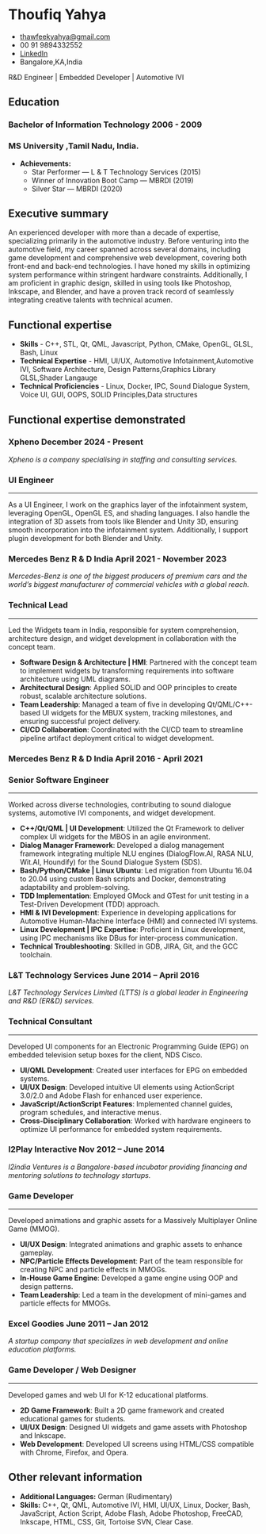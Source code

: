 # Thoufiq Yahya  

- <thawfeekyahya@gmail.com>
- 00 91 9894332552
- [LinkedIn](https://www.linkedin.com/in/thawfeek-yahya-31017723/)
- Bangalore,KA,India

<span class="job_title"> R&D Engineer | Embedded Developer | Automotive IVI </span>

## Education 
### <span>Bachelor of Information Technology</span>  <span>2006 - 2009</span>
### <span>MS University ,Tamil Nadu, India.</span>


- **Achievements:**
	- Star Performer — L & T Technology Services (2015)
	- Winner of Innovation Boot Camp — MBRDI (2019)
	- Silver Star — MBRDI (2020)


## Executive summary

An experienced developer with more than a decade of expertise, specializing primarily in the automotive industry. Before venturing into the automotive field, my career spanned across several domains, including game development and comprehensive web development, covering both front-end and back-end technologies. I have honed my skills in optimizing system performance within stringent hardware constraints. Additionally, I am proficient in graphic design, skilled in using tools like Photoshop, Inkscape, and Blender, and have a proven track record of seamlessly integrating creative talents with technical acumen.

## Functional expertise

- **Skills** - C++, STL, Qt, QML, Javascript, Python, CMake, OpenGL, GLSL, Bash, Linux
- **Technical Expertise** - HMI, UI/UX, Automotive Infotainment,Automotive IVI, Software Architecture, Design Patterns,Graphics Library GLSL,Shader Langauge
- **Technical Proficiencies** - Linux, Docker, IPC, Sound Dialogue System, Voice UI, GUI, OOPS, SOLID Principles,Data structures

## Functional expertise demonstrated 

### <span>Xpheno</span> <span>December 2024 - Present </span>

*Xpheno is a company specialising in staffing and consulting services.*

### UI Engineer
<hr class="line" />

As a UI Engineer, I work on the graphics layer of the infotainment system, leveraging OpenGL, OpenGL ES, and shading languages. I also handle the integration of 3D assets from tools like Blender and Unity 3D, ensuring smooth incorporation into the infotainment system. Additionally, I support plugin development for both Blender and Unity.

### <span> Mercedes Benz R & D India</span> <span>April 2021 - November 2023 </span>

*Mercedes-Benz is one of the biggest producers of premium cars and the world’s biggest manufacturer of commercial vehicles with a global reach.*

### Technical Lead
<hr class="line" />

Led the Widgets team in India, responsible for system comprehension, architecture design, and widget development in collaboration with the concept team.

- **Software Design & Architecture | HMI**: Partnered with the concept team to implement widgets by transforming requirements into software architecture using UML diagrams.
- **Architectural Design**: Applied SOLID and OOP principles to create robust, scalable architecture solutions.
- **Team Leadership**: Managed a team of five in developing Qt/QML/C++-based UI widgets for the MBUX system, tracking milestones, and ensuring successful project delivery.
- **CI/CD Collaboration**: Coordinated with the CI/CD team to streamline pipeline artifact deployment critical to widget development.

### <span>Mercedes Benz R & D India</span> <span>April 2016 - April 2021 </span>

### Senior Software Engineer
 <hr class="line" />
 
 Worked across diverse technologies, contributing to sound dialogue systems, automotive IVI components, and widget development.

- **C++/Qt/QML | UI Development**: Utilized the Qt Framework to deliver complex UI widgets for the MBOS in an agile environment.
- **Dialog Manager Framework**: Developed a dialog management framework integrating multiple NLU engines (DialogFlow.AI, RASA NLU, Wit.AI, Houndify) for the Sound Dialogue System (SDS).
- **Bash/Python/CMake | Linux Ubuntu**: Led migration from Ubuntu 16.04 to 20.04 using custom Bash scripts and Docker, demonstrating adaptability and problem-solving.
- **TDD Implementation**: Employed GMock and GTest for unit testing in a Test-Driven Development (TDD) approach.
- **HMI & IVI Development**: Experience in developing applications for Automotive Human-Machine Interface (HMI) and connected IVI systems.
- **Linux Development | IPC Expertise**: Proficient in Linux development, using IPC mechanisms like DBus for inter-process communication.
- **Technical Troubleshooting**: Skilled in GDB, JIRA, Git, and the GCC toolchain.


### <span>L&T Technology Services</span> <span>June 2014 – April 2016 </span>
*L&T Technology Services Limited (LTTS) is a global leader in Engineering and R&D (ER&D) services.*

### Technical Consultant
<hr class="line" />

Developed UI components for an Electronic Programming Guide (EPG) on embedded television setup boxes for the client, NDS Cisco.

- **UI/QML Development**: Created user interfaces for EPG on embedded systems.
- **UI/UX Design**: Developed intuitive UI elements using ActionScript 3.0/2.0 and Adobe Flash for enhanced user experience.
- **JavaScript/ActionScript Features**: Implemented channel guides, program schedules, and interactive menus.
- **Cross-Disciplinary Collaboration**: Worked with hardware engineers to optimize UI performance for embedded system requirements.

### <span>I2Play Interactive</span> <span>Nov 2012 – June 2014</span>
*I2india Ventures is a Bangalore-based incubator providing financing and mentoring solutions to technology startups.*

### Game Developer
<hr class="line" />

Developed animations and graphic assets for a Massively Multiplayer Online Game (MMOG).

- **UI/UX Design**: Integrated animations and graphic assets to enhance gameplay.
- **NPC/Particle Effects Development**: Part of the team responsible for creating NPC and particle effects in MMOGs.
- **In-House Game Engine**: Developed a game engine using OOP and design patterns.
- **Team Leadership**: Led a team in the development of mini-games and particle effects for MMOGs.

### <span>Excel Goodies</span> <span>June 2011 – Jan 2012</span>
*A startup company that specializes in web development and online education platforms.*

### Game Developer / Web Designer
<hr class="line" />

Developed games and web UI for K-12 educational platforms.

- **2D Game Framework**: Built a 2D game framework and created educational games for students.
- **UI/UX Design**: Designed UI widgets and game assets with Photoshop and Inkscape.
- **Web Development**: Developed UI screens using HTML/CSS compatible with Chrome, Firefox, and Opera.

## Other relevant information 
- **Additional Languages:** German (Rudimentary)
- **Skills:**  C++, Qt, QML, Automotive IVI, HMI, UI/UX, Linux, Docker, Bash, JavaScript, Action Script, Adobe Flash, Adobe Photoshop, FreeCAD, Inkscape, HTML, CSS, Git, Tortoise SVN, Clear Case.



